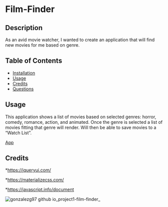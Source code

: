 # Film-Finder

## Description 

As an avid movie watcher, I wanted to create an application that will find new movies for me based on genre.

## Table of Contents


* [Installation](#installation)
* [Usage](#usage)
* [Credits](#credits)
* [Questions](#questions)


## Usage

This application shows a list of movies based on selected genres:  horror, comedy, romance, action, and animated. Once the genre is selected a list of movies fitting that genre will render. Will then be able to save movies to a “Watch List”.

[App](https://GonzalezG97.github.io/project1-film-finder/)

## Credits

*https://jqueryui.com/

*https://materializecss.com/

*https://javascript.info/document

![gonzalezg97 github io_project1-film-finder_](https://user-images.githubusercontent.com/76696641/111244314-a7cf3b00-85d0-11eb-984a-2032e2c08488.png)